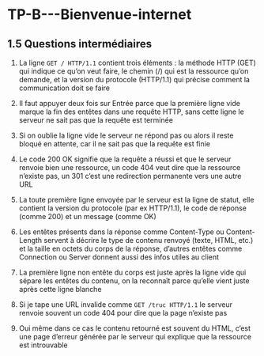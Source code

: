 # TP-B---Bienvenue-internet


## 1.5 Questions intermédiaires

1. La ligne `GET / HTTP/1.1` contient trois éléments : la méthode HTTP (GET) qui indique ce qu’on veut faire, le chemin (/) qui est la ressource qu’on demande, et la version du protocole (HTTP/1.1) qui précise comment la communication doit se faire

2. Il faut appuyer deux fois sur Entrée parce que la première ligne vide marque la fin des entêtes dans une requête HTTP, sans cette ligne le serveur ne sait pas que la requête est terminée

3. Si on oublie la ligne vide le serveur ne répond pas ou alors il reste bloqué en attente, car il ne sait pas que la requête est finie

4. Le code 200 OK signifie que la requête a réussi et que le serveur renvoie bien une ressource, un code 404 veut dire que la ressource n’existe pas, un 301 c’est une redirection permanente vers une autre URL

5. La toute première ligne envoyée par le serveur est la ligne de statut, elle contient la version du protocole (par ex HTTP/1.1), le code de réponse (comme 200) et un message (comme OK)

6. Les entêtes présents dans la réponse comme Content-Type ou Content-Length servent à décrire le type de contenu renvoyé (texte, HTML, etc.) et la taille en octets du corps de la réponse, d’autres entêtes comme Connection ou Server donnent aussi des infos utiles au client

7. La première ligne non entête du corps est juste après la ligne vide qui sépare les entêtes du contenu, on la reconnaît parce qu’elle vient juste après cette ligne blanche

8. Si je tape une URL invalide comme `GET /truc HTTP/1.1` le serveur renvoie souvent un code 404 pour dire que la page n’existe pas

9. Oui même dans ce cas le contenu retourné est souvent du HTML, c’est une page d’erreur générée par le serveur qui explique que la ressource est introuvable
